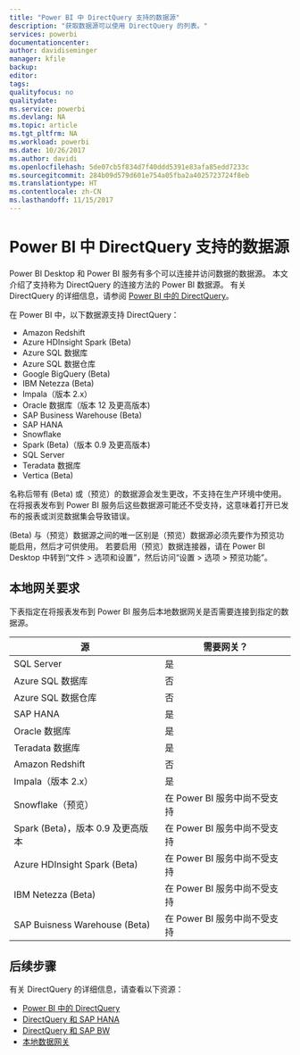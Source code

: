 ```yaml
---
title: "Power BI 中 DirectQuery 支持的数据源"
description: "获取数据源可以使用 DirectQuery 的列表。"
services: powerbi
documentationcenter: 
author: davidiseminger
manager: kfile
backup: 
editor: 
tags: 
qualityfocus: no
qualitydate: 
ms.service: powerbi
ms.devlang: NA
ms.topic: article
ms.tgt_pltfrm: NA
ms.workload: powerbi
ms.date: 10/26/2017
ms.author: davidi
ms.openlocfilehash: 5de07cb5f834d7f40ddd5391e83afa85edd7233c
ms.sourcegitcommit: 284b09d579d601e754a05fba2a4025723724f8eb
ms.translationtype: HT
ms.contentlocale: zh-CN
ms.lasthandoff: 11/15/2017
---
```

# <a name="data-sources-supported-by-directquery-in-power-bi"></a>Power BI 中 DirectQuery 支持的数据源
Power BI Desktop 和 Power BI 服务有多个可以连接并访问数据的数据源。 本文介绍了支持称为 DirectQuery 的连接方法的 Power BI 数据源。 有关 DirectQuery 的详细信息，请参阅 [Power BI 中的 DirectQuery](desktop-directquery-about.md)。

在 Power BI 中，以下数据源支持 DirectQuery：

* Amazon Redshift
* Azure HDInsight Spark (Beta)
* Azure SQL 数据库
* Azure SQL 数据仓库
* Google BigQuery (Beta)
* IBM Netezza (Beta)
* Impala（版本 2.x）
* Oracle 数据库（版本 12 及更高版本)
* SAP Business Warehouse (Beta)
* SAP HANA
* Snowflake
* Spark (Beta)（版本 0.9 及更高版本)
* SQL Server
* Teradata 数据库
* Vertica (Beta)

名称后带有 (Beta) 或（预览）的数据源会发生更改，不支持在生产环境中使用。 在将报表发布到 Power BI 服务后这些数据源可能还不受支持，这意味着打开已发布的报表或浏览数据集会导致错误。

(Beta) 与（预览）数据源之间的唯一区别是（预览）数据源必须先要作为预览功能启用，然后才可供使用。 若要启用（预览）数据连接器，请在 Power BI Desktop 中转到“文件 > 选项和设置”，然后访问“设置 > 选项 > 预览功能”。

## <a name="on-premises-gateway-requirements"></a>本地网关要求
下表指定在将报表发布到 Power BI 服务后本地数据网关是否需要连接到指定的数据源。

| 源 | 需要网关？ |
| --- | --- |
| SQL Server |是 |
| Azure SQL 数据库 |否 |
| Azure SQL 数据仓库 |否 |
| SAP HANA |是 |
| Oracle 数据库 |是 |
| Teradata 数据库 |是 |
| Amazon Redshift |否 |
| Impala（版本 2.x） |是 |
| Snowflake（预览） |在 Power BI 服务中尚不受支持 |
| Spark (Beta)，版本 0.9 及更高版本 |在 Power BI 服务中尚不受支持 |
| Azure HDInsight Spark (Beta) |在 Power BI 服务中尚不受支持 |
| IBM Netezza (Beta) |在 Power BI 服务中尚不受支持 |
| SAP Buisness Warehouse (Beta) |在 Power BI 服务中尚不受支持 |

## <a name="next-steps"></a>后续步骤
有关 DirectQuery 的详细信息，请查看以下资源：

* [Power BI 中的 DirectQuery](desktop-directquery-about.md)
* [DirectQuery 和 SAP HANA](desktop-directquery-sap-hana.md)
* [DirectQuery 和 SAP BW](desktop-directquery-sap-bw.md)
* [本地数据网关](service-gateway-onprem.md)


